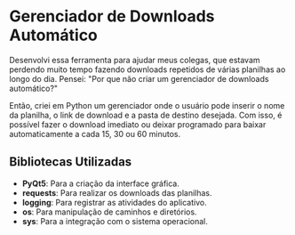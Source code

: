 # Gerenciador de Downloads Automático

Desenvolvi essa ferramenta para ajudar meus colegas, que estavam perdendo muito tempo fazendo downloads repetidos de várias planilhas ao longo do dia. Pensei: "Por que não criar um gerenciador de downloads automático?"

Então, criei em Python um gerenciador onde o usuário pode inserir o nome da planilha, o link de download e a pasta de destino desejada. Com isso, é possível fazer o download imediato ou deixar programado para baixar automaticamente a cada 15, 30 ou 60 minutos.

## Bibliotecas Utilizadas
- **PyQt5**: Para a criação da interface gráfica.
- **requests**: Para realizar os downloads das planilhas.
- **logging**: Para registrar as atividades do aplicativo.
- **os**: Para manipulação de caminhos e diretórios.
- **sys**: Para a integração com o sistema operacional.

